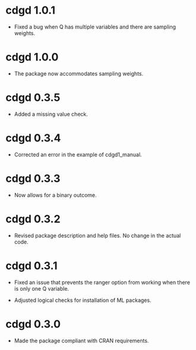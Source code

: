 # cdgd 1.0.1

* Fixed a bug when Q has multiple variables and there are sampling weights.

# cdgd 1.0.0

* The package now accommodates sampling weights.

# cdgd 0.3.5

* Added a missing value check.

# cdgd 0.3.4

* Corrected an error in the example of cdgd1_manual.

# cdgd 0.3.3

* Now allows for a binary outcome.

# cdgd 0.3.2

* Revised package description and help files. No change in the actual code.  

# cdgd 0.3.1

* Fixed an issue that prevents the ranger option from working when there is only one Q variable.

* Adjusted logical checks for installation of ML packages.

# cdgd 0.3.0

* Made the package compliant with CRAN requirements. 
